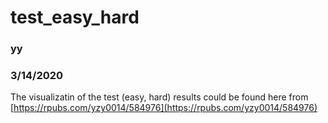 # test_easy_hard
### yy
### 3/14/2020
The visualizatin of the test (easy, hard) results could be found here from 
[https://rpubs.com/yzy0014/584976](https://rpubs.com/yzy0014/584976) 
